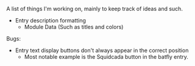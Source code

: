 A list of things I'm working on, mainly to keep track of ideas and such.

* Entry description formatting
	- Module Data (Such as titles and colors)

Bugs:
- Entry text display buttons don't always appear in the correct position
	- Most notable example is the Squidcada button in the batfly entry.